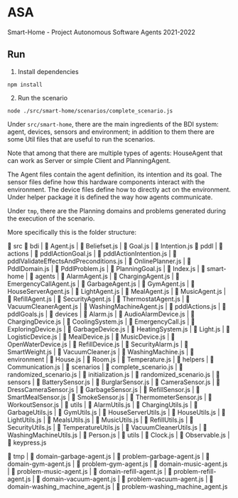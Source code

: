# ASA
Smart-Home - Project Autonomous Software Agents 2021-2022 

## Run

1) Install dependencies

```
npm install
```

2) Run the scenario

```
node ./src/smart-home/scenarios/complete_scenario.js 
```

Under `src/smart-home`, there are the main ingredients of the BDI system: agent, devices, sensors and environment; in addition to them there are some Util files that are useful to run the scenarios.

Note that among that there are multiple types of agents: HouseAgent that can work as Server or simple Client and PlanningAgent.

The Agent files contain the agent definition, its intention and its goal.
The sensor files define how this hardware components interact with the environment.
The device files define how to directly act on the environment.
Under helper package it is defined the way how agents communicate.

Under `tmp`, there are the Planning domains and problems generated during the execution of the scenario.

More specifically this is the folder structure:
    
  📂 src
      📂 bdi
      |  📄 Agent.js
      |  📄 Beliefset.js
      |  📄 Goal.js
      |  📄 Intention.js
      📂 pddl
      |   📁 actions
          |   📄 pddlActionGoal.js
          |   📄 pddlActionIntention.js
          |   📄 pddlValidateEffectsAndPreconditions.js
      |   📄 OnlinePlanner.js
      |   📄 PddlDomain.js
      |   📄 PddlProblem.js
      |   📄 PlanningGoal.js
      |   📄 Index.js
      |   📁 smart-home
          |   📁 agents
              |   📄   AlarmAgent.js
              |   📄   ChargingAgent.js
              |   📄   EmergencyCallAgent.js
              |   📄   GarbageAgent.js
              |   📄   GymAgent.js
              |   📄   HouseServerAgent.js
              |   📄   LightAgent.js
              |   📄   MealAgent.js
              |   📄   MusicAgent.js
              |   📄   RefillAgent.js
              |   📄   SecurityAgent.js
              |   📄   ThermostatAgent.js
              |   📄   VacuumCleanerAgent.js
              |   📄   WashingMachineAgent.js
              |   📄   pddlActions.js
              |   📄   pddlGoals.js
          |   📁 devices
              |   📄   Alarm.js
              |   📄   AudioAlarmDevice.js
              |   📄   ChargingDevice.js
              |   📄   CoolingSystem.js
              |   📄   EmergencyCall.js
              |   📄   ExploringDevice.js
              |   📄   GarbageDevice.js
              |   📄   HeatingSystem.js
              |   📄   Light.js
              |   📄   LogisticDevice.js
              |   📄   MealDevice.js
              |   📄   MusicDevice.js
              |   📄   OpenWaterDevice.js
              |   📄   RefillDevice.js
              |   📄   SecurityAlarm.js
              |   📄   SmartWeight.js
              |   📄   VacuumCleaner.js
              |   📄   WashingMachine.js
          |   📁 environment
              |   📄   House.js
              |   📄   Room.js
              |   📄   Temperature.js
          |   📁 helpers
              |   📄   Communication.js
          |   📁 scenarios
              |   📄   complete_scenario.js
              |   📄   randomized_scenario.js
              |   📄   initialization.js
              |   📄   randomized_scenario.js
          |   📁 sensors
              |   📄   BatterySensor.js
              |   📄   BurglarSensor.js
              |   📄   CameraSensor.js
              |   📄   DressCameraSensor.js
              |   📄   GarbageSensor.js
              |   📄   RefillSensor.js
              |   📄   SmartMealSensor.js
              |   📄   SmokeSensor.js
              |   📄   ThermometerSensor.js
              |   📄   WorkoutSensor.js
          |   📁 utils
              |   📄   AlarmUtils.js
              |   📄   ChargingUtils.js
              |   📄   GarbageUtils.js
              |   📄   GymUtils.js
              |   📄   HouseServerUtils.js
              |   📄   HouseUtils.js
              |   📄   LightUtils.js
              |   📄   MealsUtils.js
              |   📄   MusicUtils.js
              |   📄   RefillUtils.js
              |   📄   SecurityUtils.js
              |   📄   TemperatureUtils.js
              |   📄   VacuumCleanerUtils.js
              |   📄   WashingMachineUtils.js
          |   📄 Person.js
      |  📁 utils
          |    📄 Clock.js
          |    📄 Observable.js
          |    📄 keypress.js

  📁 tmp
      |    📄 domain-garbage-agent.js
      |    📄 problem-garbage-agent.js
      |    📄 domain-gym-agent.js
      |    📄 problem-gym-agent.js
      |    📄 domain-music-agent.js
      |    📄 problem-music-agent.js
      |    📄 domain-refill-agent.js
      |    📄 problem-refill-agent.js
      |    📄 domain-vacuum-agent.js
      |    📄 problem-vacuum-agent.js
      |    📄 domain-washing_machine_agent.js
      |    📄 problem-washing_machine_agent.js



